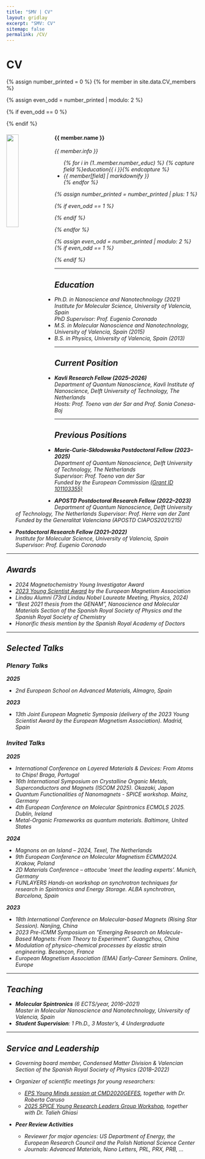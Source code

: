 ```yaml
---
title: "SMV | CV"
layout: gridlay
excerpt: "SMV: CV"
sitemap: false
permalink: /CV/
---
```


# CV
{% assign number_printed = 0 %}
{% for member in site.data.CV_members %}

{% assign even_odd = number_printed | modulo: 2 %}

{% if even_odd == 0 %}
<div class="row">
{% endif %}

<div class="col-sm-12 clearfix">
  <img src="{{ site.url }}{{ site.baseurl }}/images/CV/{{ member.photo }}" class="img-responsive" width="25%" style="float: left" />
  <h4>{{ member.name }}</h4>
  <i>{{ member.info }} <!--<br>email: <{{ member.email }}></i> -->
  <ul style="overflow: hidden">
    {% for i in (1..member.number_educ) %}
      {% capture field %}education{{ i }}{% endcapture %}
      <li>{{ member[field] | markdownify }}</li>
    {% endfor %}
  </ul>
</div>

{% assign number_printed = number_printed | plus: 1 %}

{% if even_odd == 1 %}
</div>
{% endif %}

{% endfor %}

{% assign even_odd = number_printed | modulo: 2 %}
{% if even_odd == 1 %}
</div>
{% endif %}


---

## Education

* Ph.D. in Nanoscience and Nanotechnology (2021)  
  Institute for Molecular Science, University of Valencia, Spain  
  PhD Supervisor: Prof. Eugenio Coronado  
* M.S. in Molecular Nanoscience and Nanotechnology, University of Valencia, Spain (2015)  
* B.S. in Physics, University of Valencia, Spain (2013)  

---

## Current Position

* **Kavli Research Fellow (2025–2026)**  
  Department of Quantum Nanoscience, Kavli Institute of Nanoscience, Delft University of Technology, The Netherlands  
  Hosts: Prof. Toeno van der Sar and Prof. Sonia Conesa-Boj  

---

## Previous Positions

* **Marie-Curie-Skłodowska Postdoctoral Fellow (2023–2025)**  
  Department of Quantum Nanoscience, Delft University of Technology, The Netherlands  
  Supervisor: Prof. Toeno van der Sar  
  Funded by the European Commission [(Grant ID 101103355)](https://cordis.europa.eu/project/id/101103355)  

* **APOSTD Postdoctoral Research Fellow (2022–2023)**  
  Department of Quantum Nanoscience, Delft University of Technology, The Netherlands
  Supervisor: Prof. Herre van der Zant  
  Funded by the Generalitat Valenciana (APOSTD CIAPOS2021/215)  

* **Postdoctoral Research Fellow (2021–2022)**  
  Institute for Molecular Science, University of Valencia, Spain  
  Supervisor: Prof. Eugenio Coronado  

---

## Awards

* 2024 Magnetochemistry Young Investigator Award  
* [2023 Young Scientist Award](https://magnetism.eu/news/224/38-news.htm) by the European Magnetism Association  
* Lindau Alumni (73rd Lindau Nobel Laureate Meeting, Physics, 2024)  
* “Best 2021 thesis from the GENAM”, Nanoscience and Molecular Materials Section of the Spanish Royal Society of Physics and the Spanish Royal Society of Chemistry
* Honorific thesis mention by the Spanish Royal Academy of Doctors  

---

## Selected Talks

### Plenary Talks

**2025**
- 2nd European School on Advanced Materials, Almagro, Spain  

**2023**
- 13th Joint European Magnetic Symposia (delivery of the 2023 Young Scientist Award by the European Magnetism Association). Madrid, Spain

### Invited Talks

**2025**
- International Conference on Layered Materials & Devices: From Atoms to Chips! Braga, Portugal
- 16th International Symposium on Crystalline Organic Metals, Superconductors and Magnets (ISCOM 2025). Okazaki, Japan
- Quantum Functionalities of Nanomagnets - SPICE workshop. Mainz, Germany
- 4th European Conference on Molecular Spintronics ECMOLS 2025. Dublin, Ireland
- Metal-Organic Frameworks as quantum materials. Baltimore, United States

**2024**
- Magnons on an Island – 2024, Texel, The Netherlands  
- 9th European Conference on Molecular Magnetism ECMM2024. Krakow, Poland
- 2D Materials Conference – attocube ‘meet the leading experts’. Munich, Germany
- FUNLAYERS Hands-on workshop on synchrotron techniques for research in Spintronics and Energy Storage. ALBA synchrotron, Barcelona, Spain

**2023**
- 18th International Conference on Molecular-based Magnets (Rising Star Session). Nanjing, China
- 2023 Pre-ICMM Symposium on "Emerging Research on Molecule-Based Magnets: From Theory to Experiment". Guangzhou, China
- Modulation of physico-chemical processes by elastic strain engineering. Besançon, France
- European Magnetism Association (EMA) Early-Career Seminars. Online, Europe

---

## Teaching

- **Molecular Spintronics** (6 ECTS/year, 2016–2021)  
  Master in Molecular Nanoscience and Nanotechnology, University of Valencia, Spain  
- **Student Supervision**: 1 Ph.D., 3 Master’s, 4 Undergraduate  

---

## Service and Leadership

- Governing board member, Condensed Matter Division & Valencian Section of the Spanish Royal Society of Physics (2018–2022)  
- Organizer of scientific meetings for young researchers:  
  - [EPS Young Minds session at CMD2020GEFES](https://members.eps.org/blogpost/751263/357485/EPS-Young-Minds-at-the-conference-CMD2020GEFES), together with Dr. Roberta Caruso  
  - [2025 SPICE Young Research Leaders Group Workshop](https://www.spice.uni-mainz.de/yrlgw-2025-home/), together with Dr. Talieh Ghiasi  

- **Peer Review Activities**  
  - Reviewer for major agencies: US Department of Energy, the European Research Council and the Polish National Science Center
  - Journals: *Advanced Materials*, *Nano Letters*, *PRL*, *PRX*, *PRB*, ...  
